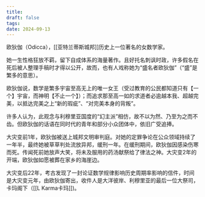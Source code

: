 ```yaml
---
title: 
draft: false
tags: 
date: 2024-09-13
---
```

欧狄伽（Odicca），[[亚特兰蒂斯城邦]]历史上一位著名的女数学家。  


她一生性格狂放不羁，留下自成体系的海量著作。且好托名刺讽时政，许多假名在死后被人整理手稿时才得以公开，故而，也有人戏称她为“盛名者欧狄伽”（“盛”是繁多的意思）。  


欧狄伽说，数学是繁多宇宙至高无上的唯一女王（受过教育的公民都知道只有【一个】宇宙，而神明【不止一个】）；而追求那至高一如的求道者必逾越本我、超越完美，以抵达完美之上“新的瑕疵”、“对完美本身的背叛”。  


许多人认为，此观念与利穆里亚国度的“幻主派”相仿，故不以为然、乃至为之而不齿。但欧狄伽的话语在同时代的青年和部分小众团体中，依旧广受追捧。  


大灾变前1年，欧狄伽被送上城邦文明审判庭。对她的定罪争论在公众领域持续了一年半，最终她被草草判处流放异邦，缓刑一年。在缓刑期间，欧狄伽因感染伤寒而死。传闻死前她放声大笑，将未及服用的药汤献祭给了律法之神。大灾变2年的开端，欧狄伽如愿被葬在家乡的海崖边。  


大灾变后22年，考古发现了一封论证数学规律影响历史周期率影响的信件，时间是大灾变元年，由欧狄伽寄出，收件人是大洋彼岸、利穆里亚的最后一位大祭司，卡玛阁下（[[L Karma卡玛]])。